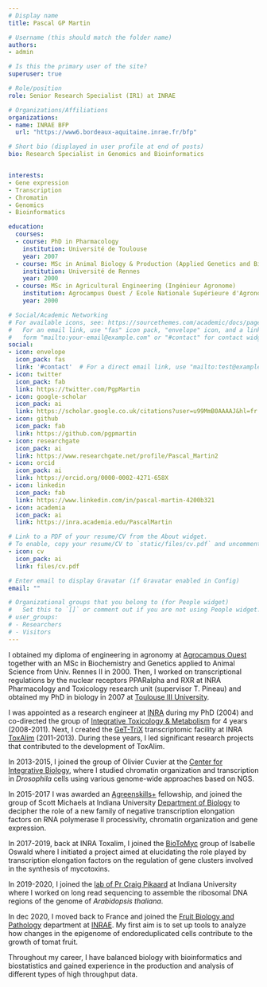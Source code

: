 ```yaml
---
# Display name
title: Pascal GP Martin

# Username (this should match the folder name)
authors:
- admin

# Is this the primary user of the site?
superuser: true

# Role/position
role: Senior Research Specialist (IR1) at INRAE

# Organizations/Affiliations
organizations:
- name: INRAE BFP
  url: "https://www6.bordeaux-aquitaine.inrae.fr/bfp"

# Short bio (displayed in user profile at end of posts)
bio: Research Specialist in Genomics and Bioinformatics


interests:
- Gene expression
- Transcription
- Chromatin
- Genomics
- Bioinformatics

education:
  courses:
  - course: PhD in Pharmacology
    institution: Université de Toulouse
    year: 2007
  - course: MSc in Animal Biology & Production (Applied Genetics and Biochemistry)
    institution: Université de Rennes
    year: 2000
  - course: MSc in Agricultural Engineering (Ingénieur Agronome)
    institution: Agrocampus Ouest / Ecole Nationale Supérieure d'Agronomie de Rennes
    year: 2000

# Social/Academic Networking
# For available icons, see: https://sourcethemes.com/academic/docs/page-builder/#icons
#   For an email link, use "fas" icon pack, "envelope" icon, and a link in the
#   form "mailto:your-email@example.com" or "#contact" for contact widget.
social:
- icon: envelope
  icon_pack: fas
  link: '#contact'  # For a direct email link, use "mailto:test@example.org".
- icon: twitter
  icon_pack: fab
  link: https://twitter.com/PgpMartin
- icon: google-scholar
  icon_pack: ai
  link: https://scholar.google.co.uk/citations?user=u99MmB0AAAAJ&hl=fr
- icon: github
  icon_pack: fab
  link: https://github.com/pgpmartin
- icon: researchgate
  icon_pack: ai
  link: https://www.researchgate.net/profile/Pascal_Martin2
- icon: orcid
  icon_pack: ai
  link: https://orcid.org/0000-0002-4271-658X
- icon: linkedin
  icon_pack: fab
  link: https://www.linkedin.com/in/pascal-martin-4200b321
- icon: academia
  icon_pack: ai
  link: https://inra.academia.edu/PascalMartin

# Link to a PDF of your resume/CV from the About widget.
# To enable, copy your resume/CV to `static/files/cv.pdf` and uncomment the lines below.
- icon: cv
  icon_pack: ai
  link: files/cv.pdf

# Enter email to display Gravatar (if Gravatar enabled in Config)
email: ""

# Organizational groups that you belong to (for People widget)
#   Set this to `[]` or comment out if you are not using People widget.
# user_groups:
# - Researchers
# - Visitors
---
```


I obtained my diploma of engineering in agronomy at [Agrocampus Ouest](https://www.agrocampus-ouest.fr/) together with an MSc in Biochemistry and Genetics applied to Animal Science from Univ. Rennes II in 2000. Then, I worked on transcriptional regulations by the nuclear receptors PPARalpha and RXR at INRA Pharmacology and Toxicology research unit (supervisor T. Pineau) and obtained my PhD in biology in 2007 at [Toulouse III University](https://www.univ-tlse3.fr/).    

I was appointed as a research engineer at [INRA](http://www.inrae.fr/en) during my PhD (2004) and co-directed the group of [Integrative Toxicology & Metabolism](https://www6.toulouse.inrae.fr/toxalim/Equipes-Recherche-Publications/TIM-Toxicologie-Integrative-Metabolisme) for 4 years (2008-2011). Next, I created the [GeT-TriX](https://www6.toulouse.inrae.fr/toxalim/Plateformes-Technologiques/E23-TRiX) transcriptomic facility at INRA [ToxAlim](https://www6.toulouse.inrae.fr/toxalim) (2011-2013). During these years, I led significant research projects that contributed to the development of ToxAlim.  

In 2013-2015, I joined the group of Olivier Cuvier at the [Center for Integrative Biology](http://cbi-toulouse.fr/eng/), where I studied chromatin organization and transcription in _Drosophila_ cells using various genome-wide approaches based on NGS.  

In 2015-2017 I was awarded an [Agreenskills+](https://www.agreenskills.eu) fellowship, and joined the group of Scott Michaels at Indiana University [Department of Biology](https://biology.indiana.edu/) to decipher the role of a new family of negative transcription elongation factors on RNA polymerase II processivity, chromatin organization and gene expression.  

In 2017-2019, back at INRA Toxalim, I joined the [BioToMyc](https://www6.toulouse.inrae.fr/toxalim/Equipes-Recherche-Publications/BioToMyc-Biosynthese-Toxicite-des-Mycotoxines) group of Isabelle Oswald where I initiated a project aimed at elucidating the role played by transcription elongation factors on the regulation of gene clusters involved in the synthesis of mycotoxins.

In 2019-2020, I joined the [lab of Pr Craig Pikaard](https://pikweb.sitehost.iu.edu/) at Indiana University where I worked on long read sequencing to assemble the ribosomal DNA regions of the genome of _Arabidopsis thaliana_. 

In dec 2020, I moved back to France and joined the [Fruit Biology and Pathology](https://www6.bordeaux-aquitaine.inrae.fr/bfp_eng) department at [INRAE](https://www.inrae.fr/en). My first aim is to set up tools to analyze how changes in the epigenome of endoreduplicated cells contribute to the growth of tomat fruit.

Throughout my career, I have balanced biology with bioinformatics and biostatistics and gained experience in the production and analysis of different types of high throughput data.
